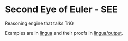 # Second Eye of Euler - SEE

Reasoning engine that talks TriG

Examples are in [lingua](./lingua) and their proofs in [lingua/output](./lingua/output).
